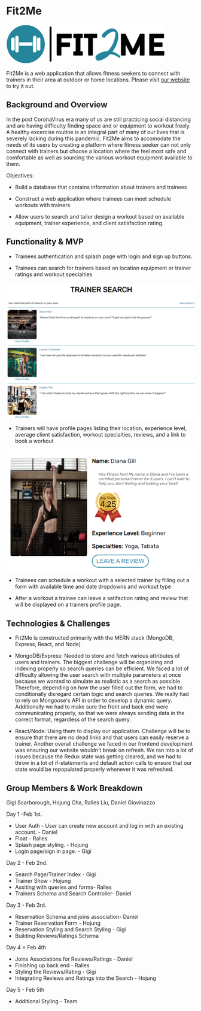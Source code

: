 # Fit2Me 
![alt text](https://raw.githubusercontent.com/gigimscarborough/Fit2Me/main/frontend/src/assets/images/fit2me.png)

Fit2Me is a web application that allows fitness seekers to connect with trainers in their area at outdoor or home locations. Please visit [our website](https://fit2me.herokuapp.com/) to try it out.

## Background and Overview
In the post CoronaVirus era many of us are still practicing social distancing and are having difficulty finding space and or equipment to workout freely. A healthy excercise routine is an integral part of many of our lives that is severely lacking during this pandemic. Fit2Me aims to accomodate the needs of its users by creating a platform where fitness seeker can not only connect with trainers but choose a location where the feel most safe and comfortable as well as sourcing the various workout equipment available to them.

Objectives:
* Build a database that contains information about trainers and trainees

* Construct a web application where trainees can meet schedule workouts with trainers

* Allow users to search and tailor design a workout based on available equipment, trainer experience, and client satisfaction rating.

## Functionality & MVP

* Trainees authentication and splash page with login and sign up buttons.

* Trainees can search for trainers based on location equipment or trainer ratings and workout specialties

![alt text](https://raw.githubusercontent.com/gigimscarborough/Fit2Me/main/frontend/src/assets/images/fit2me-trainer-search-ss.PNG)

* Trainers will have profile pages listing their location, experience level, average client satisfaction, workout specialties, reviews, and a link to book a workout 

![alt text](https://github.com/gigimscarborough/Fit2Me/blob/main/frontend/src/assets/images/fit2me-trainer-ss.PNG?raw=true)

* Trainees can schedule a workout with a selected trainer by filling out a form with available time and date dropdowns and workout type

* After a workout a trainee can leave a satifaction rating and review that will be displayed on a trainers profile page.

## Technologies & Challenges

* Fit2Me is constructed primarily with the MERN stack (MongoDB, Express, React, and Node)

* MongoDB/Express: Needed to store and fetch various attributes of users and trainers. The biggest challenge will be organizing and indexing properly so search queries can be efficient. We faced a lot of difficulty allowing the user search with multiple parameters at once because we wanted to simulate as realistic as a search as possible. Therefore, depending on how the user filled out the form, we had to conditionally disregard certain logic and search queries. We really had to rely on Mongoose's API in order to develop a dynamic query. Additionally we had to make sure the front and back end were communicating properly, so that we were always sending data in the correct format, regardless of the search query. 

* React/Node: Using them to display our application. Challenge will be to ensure that there are no dead links and that users can easily reserve a trainer. Another overall challenge we faced in our frontend development was ensuring our website wouldn't break on refresh. We ran into a lot of issues because the Redux state was getting cleared, and we had to throw in a lot of if-statements and default action calls to ensure that our state would be repopulated properly whenever it was refreshed. 

## Group Members & Work Breakdown

Gigi Scarborough, Hojung Cha, Ralles Liu, Daniel Giovinazzo

Day 1 -Feb 1st.
* User Auth - User can create new account and log in with an existing account. - Daniel
* Float - Ralles
* Splash page styling. - Hojung
* Login page/sign in page. - Gigi


Day 2 - Feb 2nd.
* Search Page/Trainer Index - Gigi
* Trainer Show - Hojung
* Assiting with queries and forms- Ralles
* Trainers Schema and Search Controller- Daniel

Day 3 - Feb 3rd.
* Reservation Schema and joins association- Daniel
* Trainer Reservation Form - Hojung
* Reservation Styling and Search Styling - Gigi
* Building Reviews/Ratings Schema

Day 4 = Feb 4th
* Joins Associations for Reviews/Ratings - Daniel
* Finishing  up back end - Ralles
* Styling the Reviews/Rating - Gigi
* Integrating Reviews and Ratings into the Search - Hojung

Day 5 - Feb 5th
* Additional Styling - Team 
